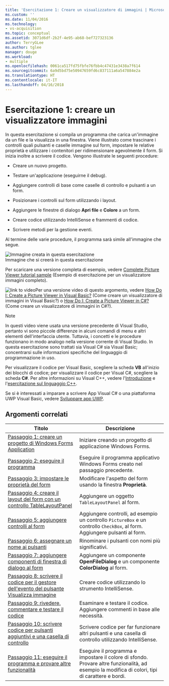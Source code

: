 ```yaml
---
title: 'Esercitazione 1: Creare un visualizzatore di immagini | Microsoft Docs'
ms.custom: ''
ms.date: 11/04/2016
ms.technology:
- vs-acquisition
ms.topic: conceptual
ms.assetid: 3071d6df-2b2f-4e95-ab68-bef727323136
author: TerryGLee
ms.author: tglee
manager: douge
ms.workload:
- multiple
ms.openlocfilehash: 0061ca517fd75fbfe76fbb4c47431e3438a7f614
ms.sourcegitcommit: 6a9d5bd75e50947659fd6c837111a6a547884e2a
ms.translationtype: HT
ms.contentlocale: it-IT
ms.lasthandoff: 04/16/2018
---
```

# <a name="tutorial-1-create-a-picture-viewer"></a>Esercitazione 1: creare un visualizzatore immagini
In questa esercitazione si compila un programma che carica un'immagine da un file e la visualizza in una finestra. Viene illustrato come trascinare i controlli quali pulsanti e caselle immagine sul form, impostare le relative proprietà e utilizzare i contenitori per ridimensionare agevolmente il form. Si inizia inoltre a scrivere il codice. Vengono illustrate le seguenti procedure:  
  
-   Creare un nuovo progetto.  
  
-   Testare un'applicazione (eseguirne il debug).  
  
-   Aggiungere controlli di base come caselle di controllo e pulsanti a un form.  
  
-   Posizionare i controlli sul form utilizzando i layout.  
  
-   Aggiungere le finestre di dialogo **Apri file** e **Colore** a un form.  
  
-   Creare codice utilizzando IntelliSense e frammenti di codice.  
  
-   Scrivere metodi per la gestione eventi.  
  
 Al termine delle varie procedure, il programma sarà simile all'immagine che segue.  
  
 ![Immagine creata in questa esercitazione](../ide/media/express_pictureviewerdone.png "Express_PictureViewerDone")  
Immagine che si creerà in questa esercitazione  
  
 Per scaricare una versione completa di esempio, vedere [Complete Picture Viewer tutorial sample](http://code.msdn.microsoft.com/Complete-Picture-Viewer-7d91d3a8) (Esempio di esercitazione per un visualizzatore immagini completo).  
  
 ![link to video](../data-tools/media/playvideo.gif "PlayVideo")Per una versione video di questo argomento, vedere [How Do I: Create a Picture Viewer in Visual Basic?](http://go.microsoft.com/fwlink/?LinkId=205207) (Come creare un visualizzatore di immagini in Visual Basic?) o [How Do I: Create a Picture Viewer in C#?](http://go.microsoft.com/fwlink/?LinkId=205198) (Come creare un visualizzatore di immagini in C#?).  
  
> [!NOTE]
>  In questi video viene usata una versione precedente di Visual Studio, pertanto vi sono piccole differenze in alcuni comandi di menu e altri elementi dell'interfaccia utente. Tuttavia, i concetti e le procedure funzionano in modo analogo nella versione corrente di Visual Studio. In questa esercitazione sono trattati sia Visual C# sia Visual Basic; concentrarsi sulle informazioni specifiche del linguaggio di programmazione in uso.  
>   
>  Per visualizzare il codice per Visual Basic, scegliere la scheda **VB** all'inizio dei blocchi di codice; per visualizzare il codice per Visual C#, scegliere la scheda **C#**. Per altre informazioni su Visual C++, vedere l'[Introduzione](../ide/getting-started-with-cpp-in-visual-studio.md) e l'[esercitazione sul linguaggio C++](http://www.cplusplus.com/doc/tutorial/).  
>   
>  Se si è interessati a imparare a scrivere App Visual C# o una piattaforma UWP Visual Basic, vedere [Sviluppare app UWP](https://developer.microsoft.com/windows/apps).
  
## <a name="related-topics"></a>Argomenti correlati  
  
|Titolo|Descrizione|  
|-----------|-----------------|  
|[Passaggio 1: creare un progetto di Windows Forms Application](../ide/step-1-create-a-windows-forms-application-project.md)|Iniziare creando un progetto di applicazione Windows Forms.|  
|[Passaggio 2: eseguire il programma](../ide/step-2-run-your-program.md)|Eseguire il programma applicativo Windows Forms creato nel passaggio precedente.|  
|[Passaggio 3: impostare le proprietà del form](../ide/step-3-set-your-form-properties.md)|Modificare l'aspetto del form usando la finestra **Proprietà**.|  
|[Passaggio 4: creare il layout del form con un controllo TableLayoutPanel](../ide/step-4-lay-out-your-form-with-a-tablelayoutpanel-control.md)|Aggiungere un oggetto `TableLayoutPanel` al form.|  
|[Passaggio 5: aggiungere controlli al form](../ide/step-5-add-controls-to-your-form.md)|Aggiungere controlli, ad esempio un controllo `PictureBox` e un controllo `CheckBox`, al form. Aggiungere pulsanti al form.|  
|[Passaggio 6: assegnare un nome ai pulsanti](../ide/step-6-name-your-button-controls.md)|Rinominare i pulsanti con nomi più significativi.|  
|[Passaggio 7: aggiungere componenti di finestra di dialogo al form](../ide/step-7-add-dialog-components-to-your-form.md)|Aggiungere un componente **OpenFileDialog** e un componente **ColorDialog** al form.|  
|[Passaggio 8: scrivere il codice per il gestore dell'evento del pulsante Visualizza immagine](../ide/step-8-write-code-for-the-show-a-picture-button-event-handler.md)|Creare codice utilizzando lo strumento IntelliSense.|  
|[Passaggio 9: rivedere, commentare e testare il codice](../ide/step-9-review-comment-and-test-your-code.md)|Esaminare e testare il codice. Aggiungere commenti in base alle necessità.|  
|[Passaggio 10: scrivere codice per pulsanti aggiuntivi e una casella di controllo](../ide/step-10-write-code-for-additional-buttons-and-a-check-box.md)|Scrivere codice per far funzionare altri pulsanti e una casella di controllo utilizzando IntelliSense.|  
|[Passaggio 11: eseguire il programma e provare altre funzionalità](../ide/step-11-run-your-program-and-try-other-features.md)|Eseguire il programma e impostare il colore di sfondo. Provare altre funzionalità, ad esempio la modifica di colori, tipi di carattere e bordi.|